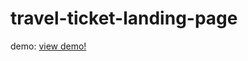 # travel-ticket-landing-page

demo: <a href="https://travel-ticket-landing-page.vercel.app/">view demo!<a/>
